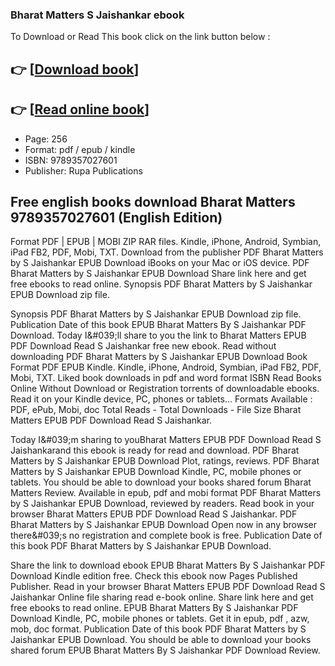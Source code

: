 ### Bharat Matters S Jaishankar ebook

To Download or Read This book click on the link button below :

## 👉  [**[Download book](http://ebooksharez.info/download.php?group=book&from=github.com&id=699539&lnk=1065 "Download book")**]

## 👉  [**[Read online book](http://ebooksharez.info/download.php?group=book&from=github.com&id=699539&lnk=1065 "Read online book")**]


* Page: 256
* Format: pdf / epub / kindle
* ISBN: 9789357027601
* Publisher: Rupa Publications



## Free english books download Bharat Matters 9789357027601 (English Edition)


Format PDF | EPUB | MOBI ZIP RAR files. Kindle, iPhone, Android, Symbian, iPad FB2, PDF, Mobi, TXT. Download from the publisher PDF Bharat Matters by S Jaishankar EPUB Download iBooks on your Mac or iOS device. PDF Bharat Matters by S Jaishankar EPUB Download Share link here and get free ebooks to read online. Synopsis PDF Bharat Matters by S Jaishankar EPUB Download zip file.

Synopsis PDF Bharat Matters by S Jaishankar EPUB Download zip file. Publication Date of this book EPUB Bharat Matters By S Jaishankar PDF Download. Today I&amp;#039;ll share to you the link to Bharat Matters EPUB PDF Download Read S Jaishankar free new ebook. Read without downloading PDF Bharat Matters by S Jaishankar EPUB Download Book Format PDF EPUB Kindle. Kindle, iPhone, Android, Symbian, iPad FB2, PDF, Mobi, TXT. Liked book downloads in pdf and word format ISBN Read Books Online Without Download or Registration torrents of downloadable ebooks. Read it on your Kindle device, PC, phones or tablets... Formats Available : PDF, ePub, Mobi, doc Total Reads - Total Downloads - File Size Bharat Matters EPUB PDF Download Read S Jaishankar.

Today I&amp;#039;m sharing to youBharat Matters EPUB PDF Download Read S Jaishankarand this ebook is ready for read and download. PDF Bharat Matters by S Jaishankar EPUB Download Plot, ratings, reviews. PDF Bharat Matters by S Jaishankar EPUB Download Kindle, PC, mobile phones or tablets. You should be able to download your books shared forum Bharat Matters Review. Available in epub, pdf and mobi format PDF Bharat Matters by S Jaishankar EPUB Download, reviewed by readers. Read book in your browser Bharat Matters EPUB PDF Download Read S Jaishankar. PDF Bharat Matters by S Jaishankar EPUB Download Open now in any browser there&amp;#039;s no registration and complete book is free. Publication Date of this book PDF Bharat Matters by S Jaishankar EPUB Download.

Share the link to download ebook EPUB Bharat Matters By S Jaishankar PDF Download Kindle edition free. Check this ebook now Pages Published Publisher. Read in your browser Bharat Matters EPUB PDF Download Read S Jaishankar Online file sharing read e-book online. Share link here and get free ebooks to read online. EPUB Bharat Matters By S Jaishankar PDF Download Kindle, PC, mobile phones or tablets. Get it in epub, pdf , azw, mob, doc format. Publication Date of this book PDF Bharat Matters by S Jaishankar EPUB Download. You should be able to download your books shared forum EPUB Bharat Matters By S Jaishankar PDF Download Review.





